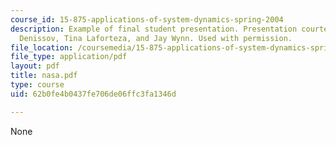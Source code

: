 ```yaml
---
course_id: 15-875-applications-of-system-dynamics-spring-2004
description: Example of final student presentation. Presentation courtesy of Alex
  Denissov, Tina Laforteza, and Jay Wynn. Used with permission.
file_location: /coursemedia/15-875-applications-of-system-dynamics-spring-2004/62b0fe4b0437fe706de06ffc3fa1346d_nasa.pdf
file_type: application/pdf
layout: pdf
title: nasa.pdf
type: course
uid: 62b0fe4b0437fe706de06ffc3fa1346d

---
```

None